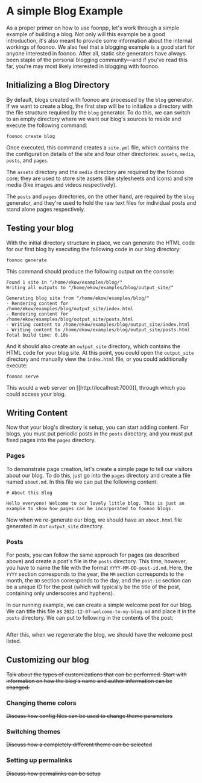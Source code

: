 # A simple Blog Example
As a proper primer on how to use foonpp, let's work through a simple example of building a blog. Not only will this example be a good introduction, it's also meant to provide some information about the internal workings of foonoo. We also feel that a blogging example is a good start for anyone interested in foonoo. After all, static site generators have always been staple of the personal blogging community&mdash;and if you've read this far, you're may most likely interested in blogging with foonoo.

## Initializing a Blog Directory
By default, blogs created with foonoo are processed by the `blog` generator. If we want to create a blog, the first step will be to initialize a directory with the file structure required by the `blog` generator. To do this, we can switch to an empty directory where we want our blog's sources to reside and execute the following command:

	foonoo create blog

Once executed, this command creates a `site.yml` file, which contains the the configuration details of the site and four other directories: `assets`, `media`,  `posts`, and `pages`. 

The `assets` directory and the `media` directory are required by the foonoo core; they are used to store site assets (like stylesheets and icons) and site media (like images and videos respectively). 

The `posts` and `pages` directories, on the other hand, are required by the `blog` generator, and they're used to hold the raw text files for individual posts and stand alone pages respectively.

## Testing your blog
With the initial directory structure in place, we can generate the HTML code for our first blog by executing the following code in our blog directory:

	foonoo generate

This command should produce the following output on the console:

````
Found 1 site in "/home/ekow/examples/blog/"
Writing all outputs to "/home/ekow/examples/blog/output_site/"

Generating blog site from "/home/ekow/examples/blog/"
- Rendering content for /home/ekow/examples/blog/output_site/index.html 
- Rendering content for /home/ekow/examples/blog/output_site/posts.html 
- Writing content to /home/ekow/examples/blog/output_site/index.html 
- Writing content to /home/ekow/examples/blog/output_site/posts.html 
Total build time: 0.10s
````

And it should also create an `output_site` directory, which contains the HTML code for your blog site. At this point, you could open the `output_site` directory and manually view the `index.html` file, or you could additionally execute:

	foonoo serve

This would a web server on [[http://localhost:7000]], through which you could access your blog.

## Writing Content
Now that your blog's directory is setup, you can start adding content. For blogs, you must put periodic posts in the `posts` directory, and you must put fixed pages into the `pages` directory.

### Pages
To demonstrate page creation, let's create a simple page to tell our visitors about our blog. To do this, just go into the `pages` directory and create a file named `about.md`. In this file we can put the following content:

````
# About this Blog

Hello everyone! Welcome to our lovely little blog. This is just an example to show how pages can be incorporated to foonoo blogs.
````

Now when we re-generate our blog, we should have an `about.html` file generated in our `output_site` directory.

### Posts
For posts, you can follow the same approach for pages (as described above) and create a post's file in the `posts` directory. This time, however, you have to name the file with the format `YYYY-MM-DD-post-id.md`. Here, the `YYYY` section corresponds to the year, the `MM` section corresponds to the month, the `DD` section corresponds to the day, and the `post-id` section can be a unique ID for the post (which will typically be the title of the post, containing only underscores and hyphens).

In our running example, we can create a simple welcome post for our blog. We can title this file as `2022-12-07-welcome-to-my-blog.md` and place it in the `posts` directory. We can put to following in the contents of the post:

````

````

After this, when we regenerate the blog, we should have the welcome post listed.

## Customizing our blog
~~Talk about the types of customizations that can be performed. Start with information on how the blog's name and author information can be changed.~~
### Changing theme colors
~~Discuss how config files can be used to change theme parameters~~
### Switching themes
~~Discuss how a completely different theme can be selected~~
### Setting up permalinks
~~Discuss how permalinks can be setup~~

